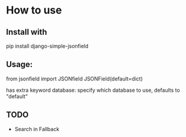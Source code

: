 How to use
===========


Install with
-------------
  pip install django-simple-jsonfield


Usage:
------
  from jsonfield import JSONfield
  JSONField(default=dict)

  has extra keyword database: specify which database to use, defaults to "default"

TODO
----
* Search in Fallback
